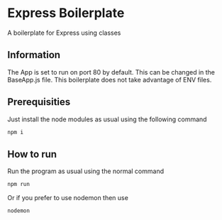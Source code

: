 # Express Boilerplate
A boilerplate for Express using classes

## Information
The App is set to run on port 80 by default. This can be changed in the BaseApp.js file.
This boilerplate does not take advantage of ENV files.


## Prerequisities
Just install the node modules as usual using the following command
```sh
npm i
```

## How to run
Run the program as usual using the normal command
```sh
npm run
```
Or if you prefer to use nodemon then use
```sh
nodemon
```

